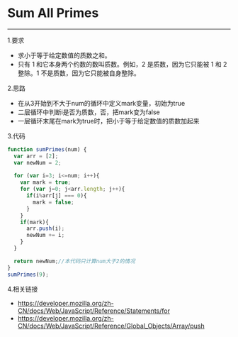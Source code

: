 # Sum All Primes

---
1.要求

- 求小于等于给定数值的质数之和。
- 只有 1 和它本身两个约数的数叫质数。例如，2 是质数，因为它只能被 1 和 2 整除。1 不是质数，因为它只能被自身整除。

2.思路

- 在从3开始到不大于num的循环中定义mark变量，初始为true
- 二层循环中判断i是否为质数，否，把mark变为false
- 一层循环末尾在mark为true时，把小于等于给定数值的质数加起来

3.代码

```javascript
function sumPrimes(num) { 
  var arr = [2];
  var newNum = 2;
  
  for (var i=3; i<=num; i++){
    var mark = true;
    for (var j=0; j<arr.length; j++){
      if(i%arr[j] === 0){
        mark = false;
      }
    }
    if(mark){
      arr.push(i);
      newNum += i;
    }
  }

  return newNum;//本代码只计算num大于2的情况
}
sumPrimes(9);
```
4.相关链接

- https://developer.mozilla.org/zh-CN/docs/Web/JavaScript/Reference/Statements/for
- https://developer.mozilla.org/zh-CN/docs/Web/JavaScript/Reference/Global_Objects/Array/push